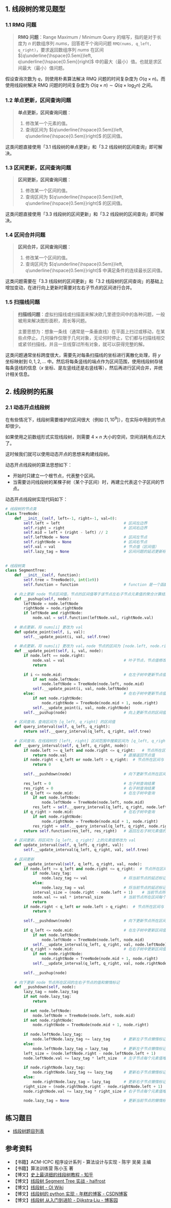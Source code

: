 ## 1. 线段树的常见题型

### 1.1 RMQ 问题

> **RMQ 问题**：Range Maximum / Minimum Query 的缩写，指的是对于长度为 $n$ 的数组序列 $nums$，回答若干个询问问题 `RMQ(nums, q_left, q_right)`，要求返回数组序列 $nums$ 在区间 $[q\underline{\hspace{0.5em}}left, q\underline{\hspace{0.5em}}right]$ 中的最大（最小）值。也就是求区间最大（最小）值问题。

假设查询次数为 $q$，则使用朴素算法解决 RMQ 问题的时间复杂度为 $O(q \times n)$。而使用线段树解决 RMQ 问题的时间复杂度为 $O(q \times n) \sim Q(q \times \log_2n)$ 之间。

### 1.2 单点更新，区间查询问题

> **单点更新，区间查询问题**：
>
> 1. 修改某一个元素的值。
> 2. 查询区间为 $[q\underline{\hspace{0.5em}}left, q\underline{\hspace{0.5em}}right]$ 的区间值。

这类问题直接使用「3.1 线段树的单点更新」和「3.2 线段树的区间查询」即可解决。

### 1.3 区间更新，区间查询问题

> **区间更新，区间查询问题**：
>
> 1. 修改某一个区间的值。
> 2. 查询区间为 $[q\underline{\hspace{0.5em}}left, q\underline{\hspace{0.5em}}right]$ 的区间值。

这类问题直接使用「3.3 线段树的区间更新」和「3.2 线段树的区间查询」即可解决。

### 1.4 区间合并问题

> **区间合并，区间查询问题**：
>
> 1. 修改某一个区间的值。
> 2. 查询区间为 $[q\underline{\hspace{0.5em}}left, q\underline{\hspace{0.5em}}right]$ 中满足条件的连续最长区间值。

这类问题需要在「3.3 线段树的区间更新」和「3.2 线段树的区间查询」的基础上增加变动，在进行向上更新时需要对左右子节点的区间进行合并。

### 1.5 扫描线问题

> **扫描线问题**：虚拟扫描线或扫描面来解决欧几里德空间中的各种问题，一般被用来解决图形面积，周长等问题。
>
> 主要思想为：想象一条线（通常是一条垂直线）在平面上扫过或移动，在某些点停止。几何操作仅限于几何对象，无论何时停止，它们都与扫描线相交或紧邻扫描线，并且一旦线穿过所有对象，就可以获得完整的解。

这类问题通常坐标跨度很大，需要先对每条扫描线的坐标进行离散化处理，将 $y$ 坐标映射到 $0, 1, 2, ...$ 中。然后将每条竖线的端点作为区间范围，使用线段树存储每条竖线的信息（$x$ 坐标、是左竖线还是右竖线等），然后再进行区间合并，并统计相关信息。

## 2. 线段树的拓展

### 2.1 动态开点线段树

在有些情况下，线段树需要维护的区间很大（例如 $[1, 10^9]$），在实际中用到的节点却很少。

如果使用之前数组形式实现线段树，则需要 $4 \times n$ 大小的空间，空间消耗有点过大了。

这时候我们就可以使用动态开点的思想来构建线段树。

动态开点线段树的算法思想如下：

- 开始时只建立一个根节点，代表整个区间。
- 当需要访问线段树的某棵子树（某个子区间）时，再建立代表这个子区间的节点。

动态开点线段树实现代码如下：

```python
# 线段树的节点类
class TreeNode:
    def __init__(self, left=-1, right=-1, val=0):
        self.left = left                            # 区间左边界
        self.right = right                          # 区间右边界
        self.mid = left + (right - left) // 2
        self.leftNode = None                        # 区间左节点
        self.rightNode = None                       # 区间右节点
        self.val = val                              # 节点值（区间值）
        self.lazy_tag = None                        # 区间问题的延迟更新标记
        
        
# 线段树类
class SegmentTree:
    def __init__(self, function):
        self.tree = TreeNode(0, int(1e9))
        self.function = function                    # function 是一个函数，左右区间的聚合方法
            
    # 向上更新 node 节点区间值，节点的区间值等于该节点左右子节点元素值的聚合计算结果
    def __pushup(self, node):
        leftNode = node.leftNode
        rightNode = node.rightNode
        if leftNode and rightNode:
            node.val = self.function(leftNode.val, rightNode.val)
            
    # 单点更新，将 nums[i] 更改为 val
    def update_point(self, i, val):
        self.__update_point(i, val, self.tree)
        
    # 单点更新，将 nums[i] 更改为 val。node 节点的区间为 [node.left, node.right]
    def __update_point(self, i, val, node):
        if node.left == node.right:
            node.val = val                          # 叶子节点，节点值修改为 val
            return
        
        if i <= node.mid:                           # 在左子树中更新节点值
            if not node.leftNode:
                node.leftNode = TreeNode(node.left, node.mid)
            self.__update_point(i, val, node.leftNode)
        else:                                       # 在右子树中更新节点值
            if not node.rightNode:
                node.rightNode = TreeNode(node.mid + 1, node.right)
            self.__update_point(i, val, node.rightNode)
        self.__pushup(node)                         # 向上更新节点的区间值
        
    # 区间查询，查询区间为 [q_left, q_right] 的区间值
    def query_interval(self, q_left, q_right):
        return self.__query_interval(q_left, q_right, self.tree)
    
    # 区间查询，在线段树的 [left, right] 区间范围中搜索区间为 [q_left, q_right] 的区间值
    def __query_interval(self, q_left, q_right, node):
        if node.left >= q_left and node.right <= q_right:   # 节点所在区间被 [q_left, q_right] 所覆盖
            return node.val                         # 直接返回节点值
        if node.right < q_left or node.left > q_right:  # 节点所在区间与 [q_left, q_right] 无关
            return 0
                                  
        self.__pushdown(node)                       # 向下更新节点所在区间的左右子节点的值和懒惰标记
        
        res_left = 0                                # 左子树查询结果
        res_right = 0                               # 右子树查询结果
        if q_left <= node.mid:                      # 在左子树中查询
            if not node.leftNode:
                node.leftNode = TreeNode(node.left, node.mid)
            res_left = self.__query_interval(q_left, q_right, node.leftNode)
        if q_right > node.mid:                      # 在右子树中查询
            if not node.rightNode:
                node.rightNode = TreeNode(node.mid + 1, node.right)
            res_right = self.__query_interval(q_left, q_right, node.rightNode)
        return self.function(res_left, res_right)   # 返回左右子树元素值的聚合计算结果
    
    # 区间更新，将区间为 [q_left, q_right] 上的元素值修改为 val
    def update_interval(self, q_left, q_right, val):
        self.__update_interval(q_left, q_right, val, self.tree)
        
    # 区间更新
    def __update_interval(self, q_left, q_right, val, node):
        if node.left >= q_left and node.right <= q_right:  # 节点所在区间被 [q_left, q_right] 所覆盖
            if node.lazy_tag:
                node.lazy_tag += val                # 将当前节点的延迟标记增加 val
            else:
                node.lazy_tag = val                 # 将当前节点的延迟标记增加 val
            interval_size = (node.right - node.left + 1)    # 当前节点所在区间大小
            node.val += val * interval_size         # 当前节点所在区间每个元素值增加 val
            return
        if node.right < q_left or node.left > q_right:  # 节点所在区间与 [q_left, q_right] 无关
            return 0
    
        self.__pushdown(node)                       # 向下更新节点所在区间的左右子节点的值和懒惰标记
    
        if q_left <= node.mid:                      # 在左子树中更新区间值
            if not node.leftNode:
                node.leftNode = TreeNode(node.left, node.mid)
            self.__update_interval(q_left, q_right, val, node.leftNode)
        if q_right > node.mid:                      # 在右子树中更新区间值
            if not node.rightNode:
                node.rightNode = TreeNode(node.mid + 1, node.right)
            self.__update_interval(q_left, q_right, val, node.rightNode)
            
        self.__pushup(node)
    
    # 向下更新 node 节点所在区间的左右子节点的值和懒惰标记
    def __pushdown(self, node):
        lazy_tag = node.lazy_tag
        if not node.lazy_tag:
            return
        
        if not node.leftNode:
            node.leftNode = TreeNode(node.left, node.mid)
        if not node.rightNode:
            node.rightNode = TreeNode(node.mid + 1, node.right)
            
        if node.leftNode.lazy_tag:
            node.leftNode.lazy_tag += lazy_tag      # 更新左子节点懒惰标记
        else:
            node.leftNode.lazy_tag = lazy_tag       # 更新左子节点懒惰标记
        left_size = (node.leftNode.right - node.leftNode.left + 1)
        node.leftNode.val += lazy_tag * left_size   # 左子节点每个元素值增加 lazy_tag
        
        if node.rightNode.lazy_tag:
            node.rightNode.lazy_tag += lazy_tag     # 更新右子节点懒惰标记
        else:
            node.rightNode.lazy_tag = lazy_tag      # 更新右子节点懒惰标记
        right_size = (node.rightNode.right - node.rightNode.left + 1)
        node.rightNode.val += lazy_tag * right_size # 右子节点每个元素值增加 lazy_tag
        
        node.lazy_tag = None                        # 更新当前节点的懒惰标记
```

## 练习题目

- [线段树题目列表](https://github.com/ITCharge/AlgoNote/tree/main/docs/00_preface/00_06_categories_list.md#%E7%BA%BF%E6%AE%B5%E6%A0%91%E9%A2%98%E7%9B%AE)

## 参考资料

- 【书籍】ACM-ICPC 程序设计系列 - 算法设计与实现 - 陈宇 吴昊 主编
- 【书籍】算法训练营 陈小玉 著
- 【博文】[史上最详细的线段树教程 - 知乎](https://zhuanlan.zhihu.com/p/34150142)
- 【博文】[线段树 Segment Tree 实战 - halfrost](https://halfrost.com/segment_tree/)
- 【博文】[线段树 - OI Wiki](https://oi-wiki.org/ds/seg/)
- 【博文】[线段树的 python 实现 - 年糕的博客 - CSDN博客](https://blog.csdn.net/qq_33935895/article/details/102806357)
- 【博文】[线段树 从入门到进阶 - Dijkstra·Liu - 博客园](https://www.cnblogs.com/dijkstra2003/p/9676729.html)


